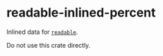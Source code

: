 # readable-inlined-percent
Inlined data for [`readable`](https://docs.rs/readable).

Do not use this crate directly.
